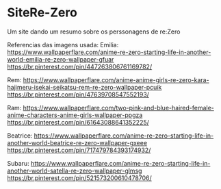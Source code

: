 # SiteRe-Zero
Um site dando um resumo sobre os perssonagens de re:Zero

Referencias das imagens usada:
Emilia: 
    https://www.wallpaperflare.com/anime-re-zero-starting-life-in-another-world-emilia-re-zero-wallpaper-gfuar
    https://br.pinterest.com/pin/447263806761169782/

Rem:
    https://www.wallpaperflare.com/anime-anime-girls-re-zero-kara-hajimeru-isekai-seikatsu-rem-re-zero-wallpaper-pcuik
    https://br.pinterest.com/pin/47639708547552193/

Ram:
    https://www.wallpaperflare.com/two-pink-and-blue-haired-female-anime-characters-anime-girls-wallpaper-ppgza
    https://br.pinterest.com/pin/61643088641352225/

Beatrice:
    https://www.wallpaperflare.com/anime-re-zero-starting-life-in-another-world-beatrice-re-zero-wallpaper-gxeee
    https://br.pinterest.com/pin/717479784393174932/

Subaru:
    https://www.wallpaperflare.com/anime-re-zero-starting-life-in-another-world-satella-re-zero-wallpaper-glmsg
    https://br.pinterest.com/pin/521573200610478706/
